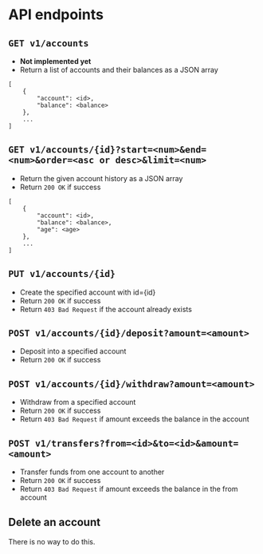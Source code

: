 # API endpoints

## `GET v1/accounts`

- **Not implemented yet**
- Return a list of accounts and their balances as a JSON array

```
[
    {
        "account": <id>,
        "balance": <balance>
    },
    ...
]
```

## `GET v1/accounts/{id}?start=<num>&end=<num>&order=<asc or desc>&limit=<num>`

- Return the given account history as a JSON array
- Return `200 OK` if success

```
[
    {
        "account": <id>,
        "balance": <balance>,
        "age": <age>
    },
    ...
]
```

## `PUT v1/accounts/{id}`

- Create the specified account with id={id}
- Return `200 OK` if success
- Return `403 Bad Request` if the account already exists

## `POST v1/accounts/{id}/deposit?amount=<amount>`

- Deposit into a specified account
- Return `200 OK` if success

## `POST v1/accounts/{id}/withdraw?amount=<amount>`

- Withdraw from a specified account
- Return `200 OK` if success
- Return `403 Bad Request` if amount exceeds the balance in the account

## `POST v1/transfers?from=<id>&to=<id>&amount=<amount>`

- Transfer funds from one account to another
- Return `200 OK` if success
- Return `403 Bad Request` if amount exceeds the balance in the from account

## Delete an account

There is no way to do this.